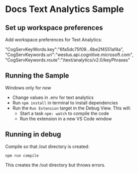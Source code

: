 # Docs Text Analytics Sample


## Set up workspace preferences

Add workspace preferences for Text Analytics:

"CogServKeyWords.key":"6fa5dc75f09...6be2f4551af4a",
"CogServKeywords.uri":"westus.api.cognitive.microsoft.com",
"CogServKeywords.route":"/text/analytics/v2.0/keyPhrases"

## Running the Sample

Windows only for now

- Change values in .env for text analytics
- Run `npm install` in terminal to install dependencies
- Run the `Run Extension` target in the Debug View. This will:
	- Start a task `npm: watch` to compile the code
	- Run the extension in a new VS Code window

## Running in debug

Compile so that /out directory is created:

`npm run compile`

This creates the /out directory but throws errors. 
